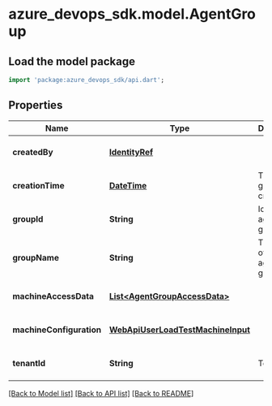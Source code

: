 # azure_devops_sdk.model.AgentGroup

## Load the model package
```dart
import 'package:azure_devops_sdk/api.dart';
```

## Properties
Name | Type | Description | Notes
------------ | ------------- | ------------- | -------------
**createdBy** | [**IdentityRef**](IdentityRef.md) |  | [optional] [default to null]
**creationTime** | [**DateTime**](DateTime.md) | Time agent group was created | [optional] [default to null]
**groupId** | **String** | Id of the agent group | [optional] [default to null]
**groupName** | **String** | The name of the agent group | [optional] [default to null]
**machineAccessData** | [**List&lt;AgentGroupAccessData&gt;**](AgentGroupAccessData.md) |  | [optional] [default to []]
**machineConfiguration** | [**WebApiUserLoadTestMachineInput**](WebApiUserLoadTestMachineInput.md) |  | [optional] [default to null]
**tenantId** | **String** | Tenant Id | [optional] [default to null]

[[Back to Model list]](../README.md#documentation-for-models) [[Back to API list]](../README.md#documentation-for-api-endpoints) [[Back to README]](../README.md)


